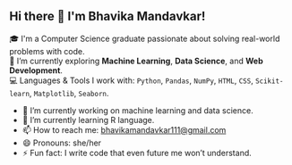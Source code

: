 ## Hi there 👋  I'm Bhavika Mandavkar!

🎓 I'm a Computer Science graduate passionate about solving real-world problems with code.  
🧠 I’m currently exploring **Machine Learning**, **Data Science**, and **Web Development**.  
💻 Languages & Tools I work with: `Python`, `Pandas`, `NumPy`, `HTML`, `CSS`, `Scikit-learn`, `Matplotlib`, `Seaborn`.




- 🔭 I’m currently working on machine learning and data science.
- 🌱 I’m currently learning R language.
- 📫 How to reach me: bhavikamandavkar111@gmail.com
- 😄 Pronouns: she/her
- ⚡ Fun fact: I write code that even future me won’t understand.
  
